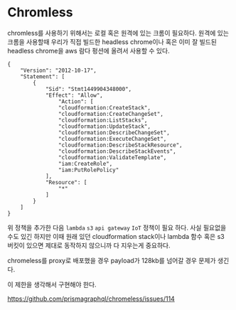 # Chromless

chromless를 사용하기 위해서는 로컬 혹은 원격에 있는 크롬이 필요하다. 원격에 있는 크롬을 사용할때 우리가 직접 빌드한 headless chrome이나 혹은 이미 잘 빌드된 headless chrome을 aws 람다 펑션에 올려서 사용할 수 있다.

```
{
    "Version": "2012-10-17",
    "Statement": [
        {
            "Sid": "Stmt1449904348000",
            "Effect": "Allow",
                "Action": [
                "cloudformation:CreateStack",
                "cloudformation:CreateChangeSet",
                "cloudformation:ListStacks",
                "cloudformation:UpdateStack",
                "cloudformation:DescribeChangeSet",
                "cloudformation:ExecuteChangeSet",
                "cloudformation:DescribeStackResource",
                "cloudformation:DescribeStackEvents",
                "cloudformation:ValidateTemplate",
                "iam:CreateRole",
                "iam:PutRolePolicy"
            ],
            "Resource": [
                "*"
            ]
        }
    ]
}
```

위 정책을 추가한 다음 `lambda` `s3` `api gateway` `IoT` 정책이 필요 하다. 사실 필요없을 수도 있긴 하지만 이때 원래 있던 cloudformation stack이나 lambda 함수 혹은 s3 버킷이 있으면 제대로 동작하지 않으니까 다 지우는게 중요하다.

chromeless를 proxy로 배포했을 경우 payload가 128kb를 넘어갈 경우 문제가 생긴다.

이 제한을 생각해서 구현해야 한다.

https://github.com/prismagraphql/chromeless/issues/114